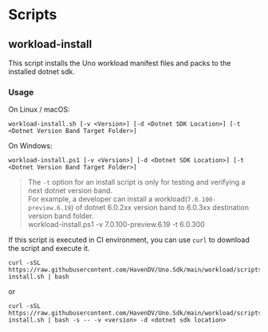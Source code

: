 # Scripts

## workload-install

This script installs the Uno workload manifest files and packs to the installed dotnet sdk.

### Usage
On Linux / macOS:
```
workload-install.sh [-v <Version>] [-d <Dotnet SDK Location>] [-t <Dotnet Version Band Target Folder>]
```

On Windows:
```
workload-install.ps1 [-v <Version>] [-d <Dotnet SDK Location>] [-t <Dotnet Version Band Target Folder>]
```

> The `-t` option for an install script is only for testing and verifying a next dotnet version band. <br />
> For example, a developer can install a workload(`7.0.100-preview.6.19`) of dotnet 6.0.2xx version band to 6.0.3xx destination version band folder.<br />
> workload-install.ps1 -v 7.0.100-preview.6.19 -t 6.0.300

If this script is executed in CI environment, you can use `curl` to download the script and execute it.
```
curl -sSL https://raw.githubusercontent.com/HavenDV/Uno.Sdk/main/workload/scripts/workload-install.sh | bash
```
or
```
curl -sSL https://raw.githubusercontent.com/HavenDV/Uno.Sdk/main/workload/scripts/workload-install.sh | bash -s -- -v <version> -d <dotnet sdk location>
```
